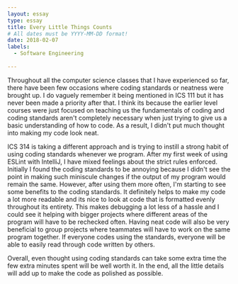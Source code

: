 ```yaml
---
layout: essay
type: essay
title: Every Little Things Counts
# All dates must be YYYY-MM-DD format!
date: 2018-02-07
labels:
  - Software Engineering
  
---
```

Throughout all the computer science classes that I have experienced so far, there have been few occasions where coding standards or neatness were brought up. I do vaguely remember it being mentioned in ICS 111 but it has never been made a priority after that. I think its because the earlier level courses were just focused on teaching us the fundamentals of coding and coding standards aren't completely necessary when just trying to give us a basic understanding of how to code. As a result, I didn't put much thought into making my code look neat.

ICS 314 is taking a different approach and is trying to instill a strong habit of using coding standards whenever we program. After my first week of using ESLint with IntelliJ, I have mixed feelings about the strict rules enforced. Initially I found the coding standards to be annoying because I didn't see the point in making such miniscule changes if the output of my program would remain the same. However, after using them more often, I'm starting to see some benefits to the coding standards. It definitely helps to make my code a lot more readable and its nice to look at code that is formatted evenly throughout its entirety. This makes debugging a lot less of a hassle and I could see it helping with bigger projects where different areas of the program will have to be rechecked often. Having neat code will also be very beneficial to group projects where teammates will have to work on the same program together. If everyone codes using the standards, everyone will be able to easily read through code written by others.

Overall, even thought using coding standards can take some extra time the few extra minutes spent will be well worth it. In the end, all the little details will add up to make the code as polished as possible.

